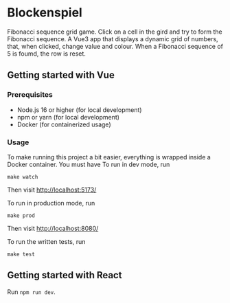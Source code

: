 # Blockenspiel

Fibonacci sequence grid game. Click on a cell in the gird and try to form the Fibonacci sequence. 
A Vue3 app that displays a dynamic grid of numbers, that, when clicked, change value and colour. When a Fibonacci sequence of 5 is foumd, the row is reset. 

## Getting started with Vue

### Prerequisites
* Node.js 16 or higher (for local development)
* npm or yarn (for local development)
* Docker (for containerized usage)

### Usage

To make running this project a bit easier, everything is wrapped inside a Docker container. You must have 
To run in dev mode, run 

`make watch`

Then visit <http://localhost:5173/>

To run in production mode, run

`make prod`

Then visit <http://localhost:8080/>

To run the written tests, run 

`make test`

## Getting started with React

Run `npm run dev`. 